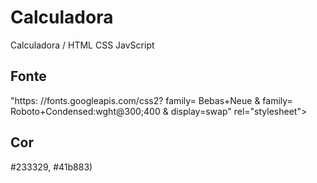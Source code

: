 # Calculadora
Calculadora / HTML CSS JavScript

## Fonte

"https: //fonts.googleapis.com/css2? family= Bebas+Neue & family= Roboto+Condensed:wght@300;400 & display=swap" rel="stylesheet">
## Cor
#233329, #41b883)
